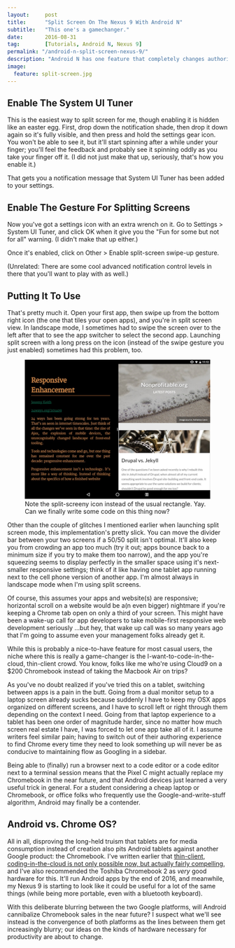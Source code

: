 ```yaml
---
layout:     post
title:      "Split Screen On The Nexus 9 With Android N"
subtitle:   "This one's a gamechanger."
date:       2016-08-31
tag: 		[Tutorials, Android N, Nexus 9]
permalink: "/android-n-split-screen-nexus-9/"
description: "Android N has one feature that completely changes authoring (code or text) on Android devices lucky enough to have gotten the update: split screen multi-tasking. A quick walkthrough on how to enable Android N's split screen feature on the Nexus 9, and a few of the ways I've been using this since the official Android N release landed last week."
image:
  feature: split-screen.jpg
---
```


## Enable The System UI Tuner

This is the easiest way to split screen for me, though enabling it is hidden like an easter egg. First, drop down the notification shade, then drop it down again so it's fully visible, and then press and hold the settings gear icon. You won't be able to see it, but it'll start spinning after a while under your finger; you'll feel the feedback and probably see it spinning oddly as you take your finger off it. (I did not just make that up, seriously, that's how you enable it.)

That gets you a notification message that System UI Tuner has been added to your settings.

## Enable The Gesture For Splitting Screens

Now you've got a settings icon with an extra wrench on it. Go to Settings > System UI Tuner, and click OK when it give you the "Fun for some but not for all" warning. (I didn't make that up either.)

Once it's enabled, click on Other > Enable split-screen swipe-up gesture. 

(Unrelated: There are some cool advanced notification control levels in there that you'll want to play with as well.)

## Putting It To Use

That's pretty much it. Open your first app, then swipe up from the bottom right icon (the one that tiles your open apps), and you're in split screen view. In landscape mode, I sometimes had to swipe the screen over to the left after that to see the app switcher to select the second app. Launching split screen with a long press on the icon (instead of the swipe gesture you just enabled) sometimes had this problem, too. 

<figure>
  <img src="/img/screenshot-split-screen-androidn-nexus9.jpg" alt="Screenshot: split screens in Android N on the Nexus 9.">
  <figcaption>Note the split-screeny icon instead of the usual rectangle. Yay. Can we finally write some code on this thing now?</figcaption>
</figure>

Other than the couple of glitches I mentioned earlier when launching split screen mode, this implementation's pretty slick. You can move the divider bar between your two screens if a 50/50 split isn't optimal. It'll also keep you from crowding an app too much (try it out; apps bounce back to a minimum size if you try to make them too narrow), and the app you're squeezing seems to display perfectly in the smaller space using it's next-smaller responsive settings; think of it like having one tablet app running next to the cell phone version of another app. I'm almost always in landscape mode when I'm using split screens.

Of course, this assumes your apps and website(s) are responsive; horizontal scroll on a website would be a(n even bigger) nightmare if you're keeping a Chrome tab open on only a third of your screen. This might have been a wake-up call for app developers to take mobile-first responsive web development seriously ...but hey, that wake up call was so many years ago that I'm going to assume even your management folks already get it.

While this is probably a nice-to-have feature for most casual users, the niche where this is really a game-changer is the I-want-to-code-in-the-cloud, thin-client crowd. You know, folks like me who're using Cloud9 on a $200 Chromebook instead of taking the Macbook Air on trips? 

As you've no doubt realized if you've tried this on a tablet, switching between apps is a pain in the butt. Going from a dual monitor setup to a laptop screen already sucks because suddenly I have to keep my OSX apps organized on different screens, and I have to scroll left or right through them depending on the context I need. Going from that laptop experience to a tablet has been one order of magnitude harder, since no matter how much screen real estate I have, I was forced to let one app take all of it. I assume writers feel similar pain; having to switch out of their authoring experience to find Chrome every time they need to look something up will never be as conducive to maintaining flow as Googling in a sidebar. 

Being able to (finally) run a browser next to a code editor or a code editor next to a terminal session means that the Pixel C might actually replace my Chromebook in the near future, and that Android devices just learned a very useful trick in general. For a student considering a cheap laptop or Chromebook, or office folks who frequently use the Google-and-write-stuff algorithm, Android may finally be a contender. 

## Android vs. Chrome OS?

All in all, disproving the long-held truism that tablets are for media consumption instead of creation also pits Android tablets against another Google product: the Chromebook. I've written earlier that <a href="/chromebook-for-developers/">thin-client, coding-in-the-cloud is not only possible now, but actually fairly compelling</a>, and I've also recommended the Toshiba Chromebook 2 as <em>very</em> good hardware for this. It'll run Android apps by the end of 2016, and meanwhile, my Nexus 9 is starting to look like it could be useful for a lot of the same things (while being more portable, even with a bluetooth keyboard). 

With this deliberate blurring between the two Google platforms, will Android cannibalize Chromebook sales in the near future? I suspect what we'll see instead is the convergence of both platforms as the lines between them get increasingly blurry; our ideas on the kinds of hardware necessary for productivity are about to change. 